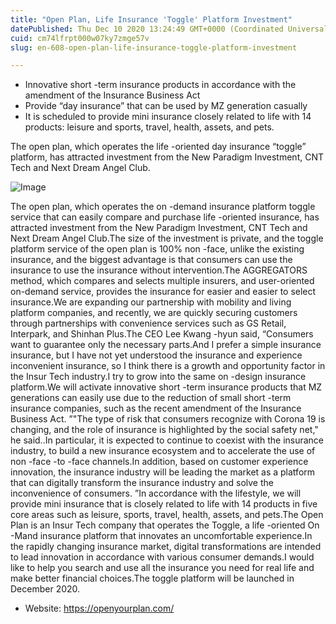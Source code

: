 ```yaml
---
title: "Open Plan, Life Insurance 'Toggle' Platform Investment"
datePublished: Thu Dec 10 2020 13:24:49 GMT+0000 (Coordinated Universal Time)
cuid: cm74lfrpt000w07ky7zmge57v
slug: en-608-open-plan-life-insurance-toggle-platform-investment

---
```



- Innovative short -term insurance products in accordance with the amendment of the Insurance Business Act
- Provide “day insurance” that can be used by MZ generation casually
- It is scheduled to provide mini insurance closely related to life with 14 products: leisure and sports, travel, health, assets, and pets.

The open plan, which operates the life -oriented day insurance “toggle” platform, has attracted investment from the New Paradigm Investment, CNT Tech and Next Dream Angel Club.

![Image](https://cdn.hashnode.com/res/hashnode/image/upload/v1739526956606/9c985be3-1e1b-431a-bb18-a13c7120137e.jpeg)

The open plan, which operates the on -demand insurance platform toggle service that can easily compare and purchase life -oriented insurance, has attracted investment from the New Paradigm Investment, CNT Tech and Next Dream Angel Club.The size of the investment is private, and the toggle platform service of the open plan is 100% non -face, unlike the existing insurance, and the biggest advantage is that consumers can use the insurance to use the insurance without intervention.The AGGREGATORS method, which compares and selects multiple insurers, and user-oriented on-demand service, provides the insurance for easier and easier to select insurance.We are expanding our partnership with mobility and living platform companies, and recently, we are quickly securing customers through partnerships with convenience services such as GS Retail, Interpark, and Shinhan Plus.The CEO Lee Kwang -hyun said, “Consumers want to guarantee only the necessary parts.And I prefer a simple insurance insurance, but I have not yet understood the insurance and experience inconvenient insurance, so I think there is a growth and opportunity factor in the Insur Tech industry.I try to grow into the same on -design insurance platform.We will activate innovative short -term insurance products that MZ generations can easily use due to the reduction of small short -term insurance companies, such as the recent amendment of the Insurance Business Act. ”"The type of risk that consumers recognize with Corona 19 is changing, and the role of insurance is highlighted by the social safety net," he said..In particular, it is expected to continue to coexist with the insurance industry, to build a new insurance ecosystem and to accelerate the use of non -face -to -face channels.In addition, based on customer experience innovation, the insurance industry will be leading the market as a platform that can digitally transform the insurance industry and solve the inconvenience of consumers. ”In accordance with the lifestyle, we will provide mini insurance that is closely related to life with 14 products in five core areas such as leisure, sports, travel, health, assets, and pets.The Open Plan is an Insur Tech company that operates the Toggle, a life -oriented On -Mand insurance platform that innovates an uncomfortable experience.In the rapidly changing insurance market, digital transformations are intended to lead innovation in accordance with various consumer demands.I would like to help you search and use all the insurance you need for real life and make better financial choices.The toggle platform will be launched in December 2020.

- Website: https://openyourplan.com/